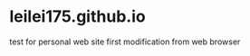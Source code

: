 leilei175.github.io
===================

test for personal web site
first modification from web browser

